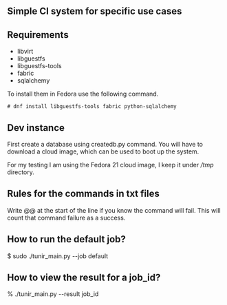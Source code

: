 ## Simple CI system for specific use cases

## Requirements

- libvirt
- libguestfs
- libguestfs-tools
- fabric
- sqlalchemy

To install them in Fedora use the following command.

    # dnf install libguestfs-tools fabric python-sqlalchemy

## Dev instance

First create a database using createdb.py command. You will have to
download a cloud image, which can be used to boot up the system.

For my testing I am using the Fedora 21 cloud image, I keep it
under */tmp* directory.

## Rules for the commands in txt files

Write @@ at the start of the line if you know the command will fail. This will count
that command failure as a success.

## How to run the default job?

$ sudo ./tunir_main.py --job default

## How to view the result for a job_id?

% ./tunir_main.py --result job_id

